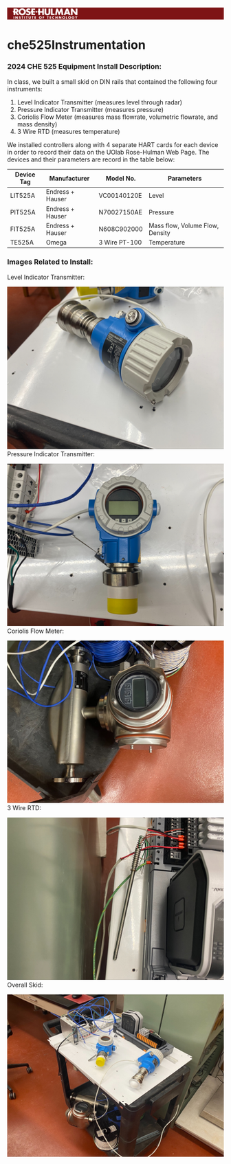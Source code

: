 ![RHIT Banner](https://raw.githubusercontent.com/creechds/che525Instrumentation/main/Rose-Hulman%20Banner.png)

# che525Instrumentation
### 2024 CHE 525 Equipment Install Description:

In class, we built a small skid on DIN rails that contained the following four instruments:
1. Level Indicator Transmitter (measures level through radar)
2. Pressure Indicator Transmitter (measures pressure)
3. Coriolis Flow Meter (measures mass flowrate, volumetric flowrate, and mass density)
4. 3 Wire RTD (measures temperature)
   
We installed controllers along with 4 separate HART cards for each device in order to record their data on the UOlab Rose-Hulman Web Page. The devices and their parameters are record in the table below:

|Device Tag|Manufacturer|Model No.|Parameters|
|-|-|-|-|
|LIT525A|Endress + Hauser|VC00140120E|Level|
|PIT525A|Endress + Hauser|N70027150AE|Pressure|
|FIT525A|Endress + Hauser|N608C902000|Mass flow, Volume Flow, Density|
|TE525A|Omega|3 Wire PT-100|Temperature|

### Images Related to Install:

Level Indicator Transmitter:

![Level Indicator Transmitter](https://raw.githubusercontent.com/creechds/che525Instrumentation/main/Level%20Indicator%20Transmitter.jpeg)
Pressure Indicator Transmitter:

![Pressure Indicator Transmitter](https://raw.githubusercontent.com/creechds/che525Instrumentation/main/Pressure%20Indicator%20Transmitter.jpeg)
Coriolis Flow Meter:

![Coriolis Flow Meter](https://raw.githubusercontent.com/creechds/che525Instrumentation/main/Coriolis%20Flow%20Meter.jpeg)
3 Wire RTD:

![3 Wire RTD](https://raw.githubusercontent.com/creechds/che525Instrumentation/main/3%20Wire%20RTD.jpeg)
Overall Skid:

![Overall Skid](https://raw.githubusercontent.com/creechds/che525Instrumentation/main/Overall%20Skid.jpeg)
